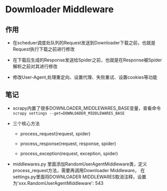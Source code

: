 # Dowmloader Middleware

## 作用
* 在scheduer调度处队列的Request发送到Downloader下载之前，也就是Request执行下载之前进行修改

* 在下载后生成的Response发送给Spider之前，也就是在Response被Spider解析之前对其进行修改

* 修改User-Agent,处理重定向、设置代理、失败重试、设置cookies等功能

## 笔记
* scrapy内置了很多DOWNLOADER_MIDDLEWARES_BASE变量，查看命令  
``scrapy settings --get=DOWNLOADER_MIDDLEWARES_BASE``
 
* 三个核心方法
  + process_request(request, spider)
  
  + process_response(request, response, spider)
  
  + process_exception(request, exception, spider)

* middlewares.py 里面添加RandomUserAgentMiddleware类，定义process_request方法，需要再调用Downloader Middleware，
在settings.py里面将DOWNLOADER MIDDLEWARES取消注释，设置为'xxx.RandomUserAgentMiddleware': 543